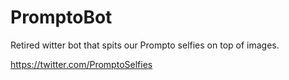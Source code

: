 # PromptoBot
Retired witter bot that spits our Prompto selfies on top of images.

https://twitter.com/PromptoSelfies
